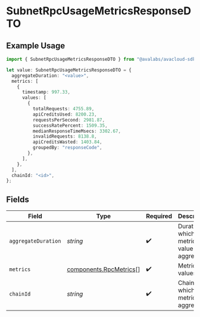 # SubnetRpcUsageMetricsResponseDTO

## Example Usage

```typescript
import { SubnetRpcUsageMetricsResponseDTO } from "@avalabs/avacloud-sdk/models/components";

let value: SubnetRpcUsageMetricsResponseDTO = {
  aggregateDuration: "<value>",
  metrics: [
    {
      timestamp: 997.33,
      values: [
        {
          totalRequests: 4755.89,
          apiCreditsUsed: 8200.23,
          requestsPerSecond: 2981.87,
          successRatePercent: 1509.35,
          medianResponseTimeMsecs: 3302.67,
          invalidRequests: 8138.8,
          apiCreditsWasted: 1403.84,
          groupedBy: "responseCode",
        },
      ],
    },
  ],
  chainId: "<id>",
};
```

## Fields

| Field                                                            | Type                                                             | Required                                                         | Description                                                      |
| ---------------------------------------------------------------- | ---------------------------------------------------------------- | ---------------------------------------------------------------- | ---------------------------------------------------------------- |
| `aggregateDuration`                                              | *string*                                                         | :heavy_check_mark:                                               | Duration in which the metrics value is aggregated                |
| `metrics`                                                        | [components.RpcMetrics](../../models/components/rpcmetrics.md)[] | :heavy_check_mark:                                               | Metrics values                                                   |
| `chainId`                                                        | *string*                                                         | :heavy_check_mark:                                               | ChainId for which the metrics are aggregated                     |